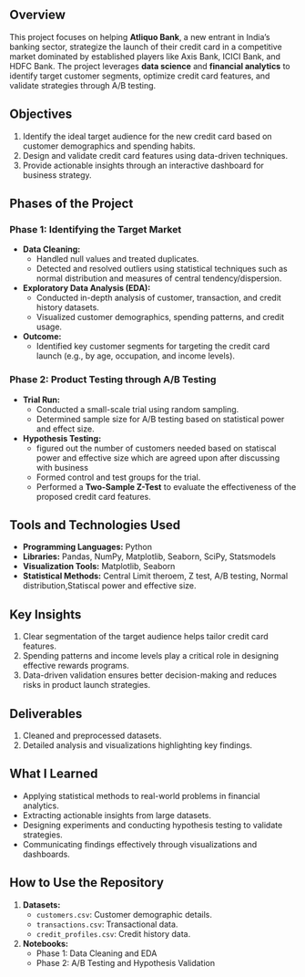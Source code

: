 ## Overview  
This project focuses on helping **Atliquo Bank**, a new entrant in India’s banking sector, strategize the launch of their credit card in a competitive market dominated by established players like Axis Bank, ICICI Bank, and HDFC Bank. The project leverages **data science** and **financial analytics** to identify target customer segments, optimize credit card features, and validate strategies through A/B testing.

## Objectives  
1. Identify the ideal target audience for the new credit card based on customer demographics and spending habits.  
2. Design and validate credit card features using data-driven techniques.  
3. Provide actionable insights through an interactive dashboard for business strategy.  

## Phases of the Project  

### **Phase 1: Identifying the Target Market**  
- **Data Cleaning:**  
  - Handled null values and treated duplicates.  
  - Detected and resolved outliers using statistical techniques such as normal distribution and measures of central tendency/dispersion.  
- **Exploratory Data Analysis (EDA):**  
  - Conducted in-depth analysis of customer, transaction, and credit history datasets.  
  - Visualized customer demographics, spending patterns, and credit usage.  
- **Outcome:**  
  - Identified key customer segments for targeting the credit card launch (e.g., by age, occupation, and income levels).  

### **Phase 2: Product Testing through A/B Testing**  
- **Trial Run:**  
  - Conducted a small-scale trial using random sampling.  
  - Determined sample size for A/B testing based on statistical power and effect size.  
- **Hypothesis Testing:**   
  - figured out the number of customers needed based on statiscal power and effective size which are agreed upon after discussing with business
  - Formed control and test groups for the trial. 
  - Performed a **Two-Sample Z-Test** to evaluate the effectiveness of the proposed credit card features.  

## Tools and Technologies Used  
- **Programming Languages:** Python  
- **Libraries:** Pandas, NumPy, Matplotlib, Seaborn, SciPy, Statsmodels  
- **Visualization Tools:** Matplotlib, Seaborn  
- **Statistical Methods:** Central Limit theroem, Z test, A/B testing, Normal distribution,Statiscal power and effective size.  

## Key Insights  
1. Clear segmentation of the target audience helps tailor credit card features.  
2. Spending patterns and income levels play a critical role in designing effective rewards programs.  
3. Data-driven validation ensures better decision-making and reduces risks in product launch strategies.  

## Deliverables  
1. Cleaned and preprocessed datasets.  
2. Detailed analysis and visualizations highlighting key findings.

## What I Learned  
- Applying statistical methods to real-world problems in financial analytics.  
- Extracting actionable insights from large datasets.  
- Designing experiments and conducting hypothesis testing to validate strategies.  
- Communicating findings effectively through visualizations and dashboards.  

## How to Use the Repository  
1. **Datasets:**  
   - `customers.csv`: Customer demographic details.  
   - `transactions.csv`: Transactional data.  
   - `credit_profiles.csv`: Credit history data.  
2. **Notebooks:**  
   - Phase 1: Data Cleaning and EDA  
   - Phase 2: A/B Testing and Hypothesis Validation  


